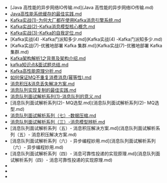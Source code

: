 
- [Java 高性能的异步网络IO传输.md](Java 高性能的异步网络IO传输.md)
- [Java高性能系统缓存的最佳实践.md](Java高性能系统缓存的最佳实践.md)
- [Kafka实战(1)-为何大厂都在使用Kafka消息引擎系统.md](Kafka实战(1)-为何大厂都在使用Kafka消息引擎系统.md)
- [Kafka实战(2)-Kafka消息模型核心概念.md](Kafka实战(2)-Kafka消息模型核心概念.md)
- [Kafka实战(3)-Kafka的自我定位.md](Kafka实战(3)-Kafka的自我定位.md)
- [Kafka实战(4) -Kafka门派知多少.md](Kafka实战(4) -Kafka门派知多少.md)
- [Kafka实战(7)-优雅地部署 Kafka 集群.md](Kafka实战(7)-优雅地部署 Kafka 集群.md)
- [Kafka架构解析1之背景及架构介绍.md](Kafka架构解析1之背景及架构介绍.md)
- [kafka知识点&面试题总结.md](kafka知识点&面试题总结.md)
- [Kafka高性能原理分析.md](Kafka高性能原理分析.md)
- [如何保证MQ不重复消费消息(幂等性).md](如何保证MQ不重复消费消息(幂等性).md)
- [消息积压&消息丢失解决方案.md](消息积压&消息丢失解决方案.md)
- [消息队列实现复制的最佳实践.md](消息队列实现复制的最佳实践.md)
- [消息队列面试解析系列(1)-消息队列的意义.md](消息队列面试解析系列(1)-消息队列的意义.md)
- [消息队列面试解析系列(2)- MQ选型.md](消息队列面试解析系列(2)- MQ选型.md)
- [消息队列面试解析系列（七）-数据压缩.md](消息队列面试解析系列（七）-数据压缩.md)
- [消息队列面试解析系列（三）-消息模型辨析.md](消息队列面试解析系列（三）-消息模型辨析.md)
- [消息队列面试解析系列（五）- 消息积压解决方案.md](消息队列面试解析系列（五）- 消息积压解决方案.md)
- [消息队列面试解析系列（六）- 异步编程妙用.md](消息队列面试解析系列（六）- 异步编程妙用.md)
- [消息队列面试解析系列（四）- 消息可靠性投递的实现原理.md](消息队列面试解析系列（四）- 消息可靠性投递的实现原理.md)
- []()
- []()
- []()
 
